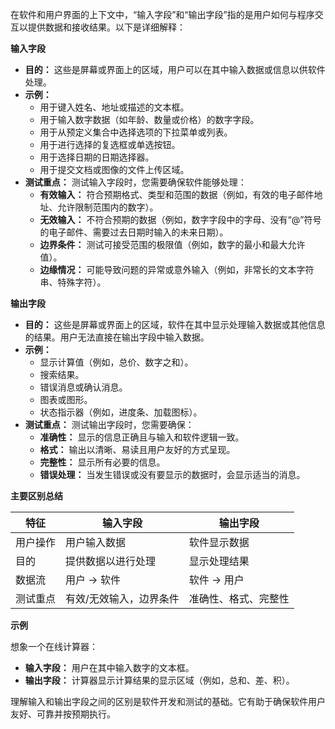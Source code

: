 在软件和用户界面的上下文中，“输入字段”和“输出字段”指的是用户如何与程序交互以提供数据和接收结果。以下是详细解释：

**输入字段**

- **目的：** 这些是屏幕或界面上的区域，用户可以在其中输入数据或信息以供软件处理。
- **示例：**
    - 用于键入姓名、地址或描述的文本框。
    - 用于输入数字数据（如年龄、数量或价格）的数字字段。
    - 用于从预定义集合中选择选项的下拉菜单或列表。
    - 用于进行选择的复选框或单选按钮。
    - 用于选择日期的日期选择器。
    - 用于提交文档或图像的文件上传区域。
- **测试重点：** 测试输入字段时，您需要确保软件能够处理：
    - **有效输入：** 符合预期格式、类型和范围的数据（例如，有效的电子邮件地址、允许限制范围内的数字）。
    - **无效输入：** 不符合预期的数据（例如，数字字段中的字母、没有“@”符号的电子邮件、需要过去日期时输入的未来日期）。
    - **边界条件：** 测试可接受范围的极限值（例如，数字的最小和最大允许值）。
    - **边缘情况：** 可能导致问题的异常或意外输入（例如，非常长的文本字符串、特殊字符）。

**输出字段**

- **目的：** 这些是屏幕或界面上的区域，软件在其中显示处理输入数据或其他信息的结果。用户无法直接在输出字段中输入数据。
- **示例：**
    - 显示计算值（例如，总价、数字之和）。
    - 搜索结果。
    - 错误消息或确认消息。
    - 图表或图形。
    - 状态指示器（例如，进度条、加载图标）。
- **测试重点：** 测试输出字段时，您需要确保：
    - **准确性：** 显示的信息正确且与输入和软件逻辑一致。
    - **格式：** 输出以清晰、易读且用户友好的方式呈现。
    - **完整性：** 显示所有必要的信息。
    - **错误处理：** 当发生错误或没有要显示的数据时，会显示适当的消息。

**主要区别总结**

|特征|输入字段|输出字段|
|---|---|---|
|用户操作|用户输入数据|软件显示数据|
|目的|提供数据以进行处理|显示处理结果|
|数据流|用户 → 软件|软件 → 用户|
|测试重点|有效/无效输入，边界条件|准确性、格式、完整性|

**示例**

想象一个在线计算器：

- **输入字段：** 用户在其中输入数字的文本框。
- **输出字段：** 计算器显示计算结果的显示区域（例如，总和、差、积）。

理解输入和输出字段之间的区别是软件开发和测试的基础。它有助于确保软件用户友好、可靠并按预期执行。